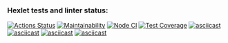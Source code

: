 ### Hexlet tests and linter status:
[![Actions Status](https://github.com/TanyaAl/frontend-project-46/actions/workflows/hexlet-check.yml/badge.svg)](https://github.com/TanyaAl/frontend-project-46/actions)
[![Maintainability](https://api.codeclimate.com/v1/badges/65f87578306c2de93242/maintainability)](https://codeclimate.com/github/TanyaAl/frontend-project-46/maintainability)
[![Node CI](https://github.com/TanyaAl/frontend-project-46/actions/workflows/NodeJs.yml/badge.svg)](https://github.com/TanyaAl/frontend-project-46/actions)
[![Test Coverage](https://api.codeclimate.com/v1/badges/65f87578306c2de93242/test_coverage)](https://codeclimate.com/github/TanyaAl/frontend-project-46/test_coverage)
[![asciicast](https://asciinema.org/a/630835.svg)](https://asciinema.org/a/630835)
[![asciicast](https://asciinema.org/a/631061.svg)](https://asciinema.org/a/631061)
[![asciicast](https://asciinema.org/a/632355.svg)](https://asciinema.org/a/632355)
[![asciicast](https://asciinema.org/a/632887.svg)](https://asciinema.org/a/632887)